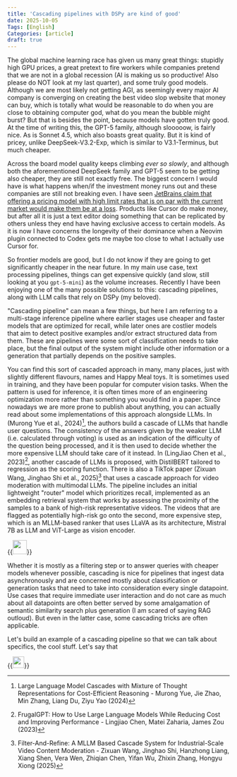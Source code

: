 ```yaml
---
title: 'Cascading pipelines with DSPy are kind of good'
date: 2025-10-05
Tags: [English]
Categories: [article]
draft: true
---
```


The global machine learning race has given us many great things: stupidly high GPU prices, a great pretext to fire workers while companies pretend that we are not in a global recession (AI is making us so productive! Also please do NOT look at my last quarter), and some truly good models. Although we are most likely not getting AGI, as seemingly every major AI company is converging on creating the best video slop website that money can buy, which is totally what would be reasonable to do when you are close to obtaining computer god, what do you mean the bubble might burst? But that is besides the point, because models have gotten truly good. At the time of writing this, the GPT-5 family, although slooooow, is fairly nice. As is Sonnet 4.5, which also boasts great quality. But it is kind of pricey, unlike DeepSeek-V3.2-Exp, which is similar to V3.1-Terminus, but much cheaper.


Across the board model quality keeps climbing _ever so slowly_, and although both the aforementioned DeepSeek family and GPT-5 seem to be getting also cheaper, they are still not exactly free. The biggest concern I would have is what happens when/if the investment money runs out and these companies are still not breaking even. I have seen [JetBrains claim that offering a pricing model with high limit rates that is on par with the current market would make them be at a loss](https://www.reddit.com/r/Jetbrains/comments/1nik5er/communication_is_hard_and_we_could_have_done/). Products like Cursor do make money, but after all it is just a text editor doing something that can be replicated by others unless they end have having exclusive access to certain models. As it is now I have concerns the longevity of their dominance when a Neovim plugin connected to Codex gets me maybe too close to what I actually use Cursor for. 


So frontier models are good, but I do not know if they are going to get significantly cheaper in the near future. In my main use case, text processing pipelines, things can get expensive quickly (and slow, still looking at you `gpt-5-mini`) as the volume increases. Recently I have been enjoying one of the many possible solutions to this: cascading pipelines, along with LLM calls that rely on DSPy (my beloved).


"Cascading pipeline" can mean a few things, but here I am referring to a multi-stage inference pipeline where earlier stages use cheaper and faster models that are optimized for recall, while later ones are costlier models that aim to detect positive examples and/or extract structured data from them. These are pipelines were some sort of classification needs to take place, but the final output of the system might include other information or a generation that partially depends on the positive samples. 


You can find this sort of cascaded approach in many, many places, just with slightly different flavours, names and Happy Meal toys. It is sometimes used in training, and they have been popular for computer vision tasks. When the pattern is used for inference, it is often times more of an engineering optimization more rather than something you would find in a paper. Since nowadays we are more prone to publish about anything, you can actually read about some implementations of this approach alongside LLMs. In (Murong Yue et al., 2024)[^fn1], the authors build a cascade of LLMs that handle user questions. The consistency of the answers given by the weaker LLM (i.e. calculated through voting) is used as an indication of the difficulty of the question being processed, and it is then used to decide whether the more expensive LLM should take care of it instead. In (LingJiao Chen et al., 2023)[^fn2], another cascade of LLMs is proposed, with DistilBERT tailored to regression as the scoring function. There is also a TikTok paper (Zixuan Wang, Jinghao Shi et al., 2025)[^fn3] that uses a cascade approach for video moderation with multimodal LLMs. The pipeline includes an initial lightweight "router" model which prioritizes recall, implemented as an embedding retrieval system that works by assessing the proximity of the samples to a bank of high-risk representative videos. The videos that are flagged as potentially high-risk go onto the second, more expensive step, which is an MLLM-based ranker that uses LLaVA as its architecture, Mistral 7B as LLM and ViT-Large as vision encoder.  


{{<image float="center" width="32em" frame="false" src="../img/blog/bee.jpg" caption="Please enjoy a bee that I encountered last June. Maybe take a rest of reading and have a biscuit.">}}


Whether it is mostly as a filtering step or to answer queries with cheaper models whenever possible, cascading is nice for pipelines that ingest data asynchronously and are concerned mostly about classification or generation tasks that need to take into consideration every single datapoint. Use cases that require immediate user interaction and do not care as much about all datapoints are often better served by some amalgamation of semantic similarity search plus generation (I am scared of saying RAG outloud). But even in the latter case, some cascading tricks are often applicable.


Let's build an example of a cascading pipeline so that we can talk about specifics, the cool stuff. Let's say that 


{{<image float="right" width="26em" frame="false" src="../img/blog/tree.jpg" caption="Have another break, this time looking at this pine tree. Or perhaps closing your eyes for a little bit. So many paragraphs...">}}




[^fn1]: Large Language Model Cascades with Mixture of Thought Representations for Cost-Efficient Reasoning - Murong Yue, Jie Zhao, Min Zhang, Liang Du, Ziyu Yao (2024)
[^fn2]: FrugalGPT: How to Use Large Language Models While Reducing Cost and Improving Performance - Lingjiao Chen, Matei Zaharia, James Zou (2023)
[^fn3]: Filter-And-Refine: A MLLM Based Cascade System for Industrial-Scale Video Content Moderation - Zixuan Wang, Jinghao Shi, Hanzhong Liang, Xiang Shen, Vera Wen, Zhiqian Chen, Yifan Wu, Zhixin Zhang, Hongyu Xiong (2025)
